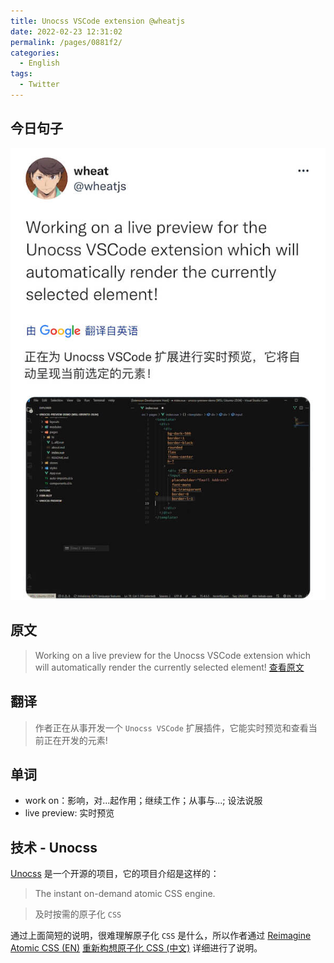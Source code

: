 ```yaml
---
title: Unocss VSCode extension @wheatjs
date: 2022-02-23 12:31:02
permalink: /pages/0881f2/
categories:
  - English
tags:
  - Twitter
---
```


## 今日句子

![今日Twitter](./images/unocss-vscode-extension.jpg)

## 原文

> Working on a live preview for the Unocss VSCode extension which will automatically render the currently selected element!
> [查看原文](https://twitter.com/wheatjs/status/1496198656466341895)

## 翻译

> 作者正在从事开发一个 `Unocss VSCode` 扩展插件，它能实时预览和查看当前正在开发的元素!

## 单词

- work on：影响，对...起作用；继续工作；从事与...; 设法说服
- live preview: 实时预览

## 技术 - Unocss

[Unocss](https://github.com/unocss/unocss) 是一个开源的项目，它的项目介绍是这样的：

> The instant on-demand atomic CSS engine.

> 及时按需的原子化 `CSS`

通过上面简短的说明，很难理解原子化 `CSS` 是什么，所以作者通过 [Reimagine Atomic CSS (EN)](https://antfu.me/posts/reimagine-atomic-css) [重新构想原子化 CSS (中文)](https://antfu.me/posts/reimagine-atomic-css-zh) 详细进行了说明。
